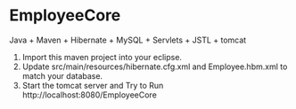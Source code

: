 # EmployeeCore
Java + Maven + Hibernate + MySQL + Servlets + JSTL + tomcat

1) Import this maven project into your eclipse.
2) Update src/main/resources/hibernate.cfg.xml and Employee.hbm.xml to match your database.
3) Start the tomcat server and Try to Run http://localhost:8080/EmployeeCore

